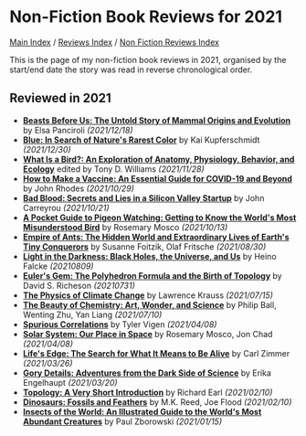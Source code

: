 # Non-Fiction Book Reviews for 2021

[Main Index](../../../README.md) / [Reviews Index](../../README.md) / [Non Fiction Reviews Index](../README.md)

This is the page of my non-fiction book reviews in 2021, organised by the start/end date the story was read in reverse chronological order.

## Reviewed in 2021
- [**Beasts Before Us: The Untold Story of Mammal Origins and Evolution**](20211218-BeastsBeforeUs.md) by Elsa Panciroli *(2021/12/18)*
- [**Blue: In Search of Nature's Rarest Color**](20211230-Blue.md) by Kai Kupferschmidt *(2021/12/30)*
- [**What Is a Bird?: An Exploration of Anatomy, Physiology, Behavior, and Ecology**](20211128-WhatIsABird.md) edited by Tony D. Williams *(2021/11/28)*
- [**How to Make a Vaccine: An Essential Guide for COVID-19 and Beyond**](20211029-HowToMakeAVaccine.md) by John Rhodes *(2021/10/29)*
- [**Bad Blood: Secrets and Lies in a Silicon Valley Startup**](20211021-BadBlood.md) by John Carreyrou *(2021/10/21)*
- [**A Pocket Guide to Pigeon Watching: Getting to Know the World's Most Misunderstood Bird**](20211013-PocketGuidePigeonWatching.md) by Rosemary Mosco *(2021/10/13)*
- [**Empire of Ants: The Hidden World and Extraordinary Lives of Earth's Tiny Conquerors**](20210830-EmpireOfAnts.md) by Susanne Foitzik, Olaf Fritsche *(2021/08/30)*
- [**Light in the Darkness: Black Holes, the Universe, and Us**](20210809-LightInTheDarkness.md) by Heino Falcke *(20210809)*
- [**Euler's Gem: The Polyhedron Formula and the Birth of Topology**](20210731-EulerGem.md) by David S. Richeson *(20210731)*
- [**The Physics of Climate Change**](20210715-PhysicsClimateChange.md) by Lawrence Krauss *(2021/07/15)*
- [**The Beauty of Chemistry: Art, Wonder, and Science**](20210710-BeautyChemistry.md) by Philip Ball, Wenting Zhu, Yan Liang *(2021/07/10)*
- [**Spurious Correlations**](20210408-SpuriousCorrelations.md) by Tyler Vigen *(2021/04/08)*
- [**Solar System: Our Place in Space**](20210408-SolarSystemOurPlaceInSpace.md) by Rosemary Mosco, Jon Chad *(2021/04/08)*
- [**Life's Edge: The Search for What It Means to Be Alive**](20210326-LifeEdge.md) by Carl Zimmer *(2021/03/26)*
- [**Gory Details: Adventures from the Dark Side of Science**](20210320-GoryDetails.md) by Erika Engelhaupt *(2021/03/20)*
- [**Topology: A Very Short Introduction**](20210210-TopologyVeryShortIntroduction.md) by Richard Earl *(2021/02/10)*
- [**Dinosaurs: Fossils and Feathers**](20210210-DinosaursFossilsFeathers.md) by M.K. Reed, Joe Flood *(2021/02/10)*
- [**Insects of the World: An Illustrated Guide to the World's Most Abundant Creatures**](20210115-InsectsOfTheWorld.md) by Paul Zborowski *(2021/01/15)*
